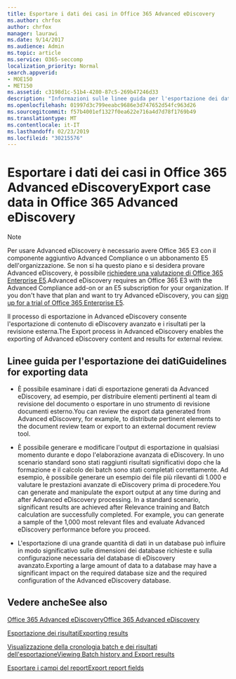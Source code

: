 ```yaml
---
title: Esportare i dati dei casi in Office 365 Advanced eDiscovery
ms.author: chrfox
author: chrfox
manager: laurawi
ms.date: 9/14/2017
ms.audience: Admin
ms.topic: article
ms.service: O365-seccomp
localization_priority: Normal
search.appverid:
- MOE150
- MET150
ms.assetid: c3198d1c-51b4-4280-87c5-269b47246d33
description: "Informazioni sulle linee guida per l'esportazione dei dati del caso di eDiscovery e dei risultati per la revisione tramite il processo di esportazione in Office 365 Advanced eDiscovery.  "
ms.openlocfilehash: 01997d3c799eeabc9686e3d747652d54fc963d26
ms.sourcegitcommit: f57b4001ef1327f0ea622e716a4d7d78f1769b49
ms.translationtype: MT
ms.contentlocale: it-IT
ms.lasthandoff: 02/23/2019
ms.locfileid: "30215576"
---
```

# <a name="export-case-data-in-office-365-advanced-ediscovery"></a><span data-ttu-id="6eb29-103">Esportare i dati dei casi in Office 365 Advanced eDiscovery</span><span class="sxs-lookup"><span data-stu-id="6eb29-103">Export case data in Office 365 Advanced eDiscovery</span></span>

> [!NOTE]
> <span data-ttu-id="6eb29-p101">Per usare Advanced eDiscovery è necessario avere Office 365 E3 con il componente aggiuntivo Advanced Compliance o un abbonamento E5 dell'organizzazione. Se non si ha questo piano e si desidera provare Advanced eDiscovery, è possibile [richiedere una valutazione di Office 365 Enterprise E5](https://go.microsoft.com/fwlink/p/?LinkID=698279).</span><span class="sxs-lookup"><span data-stu-id="6eb29-p101">Advanced eDiscovery requires an Office 365 E3 with the Advanced Compliance add-on or an E5 subscription for your organization. If you don't have that plan and want to try Advanced eDiscovery, you can [sign up for a trial of Office 365 Enterprise E5](https://go.microsoft.com/fwlink/p/?LinkID=698279).</span></span> 
  
<span data-ttu-id="6eb29-106">Il processo di esportazione in Advanced eDiscovery consente l'esportazione di contenuto di eDiscovery avanzato e i risultati per la revisione esterna.</span><span class="sxs-lookup"><span data-stu-id="6eb29-106">The Export process in Advanced eDiscovery enables the exporting of Advanced eDiscovery content and results for external review.</span></span> 
  
## <a name="guidelines-for-exporting-data"></a><span data-ttu-id="6eb29-107">Linee guida per l'esportazione dei dati</span><span class="sxs-lookup"><span data-stu-id="6eb29-107">Guidelines for exporting data</span></span>

- <span data-ttu-id="6eb29-108">È possibile esaminare i dati di esportazione generati da Advanced eDiscovery, ad esempio, per distribuire elementi pertinenti al team di revisione del documento o esportare in uno strumento di revisione documenti esterno.</span><span class="sxs-lookup"><span data-stu-id="6eb29-108">You can review the export data generated from Advanced eDiscovery, for example, to distribute pertinent elements to the document review team or export to an external document review tool.</span></span>
    
- <span data-ttu-id="6eb29-p102">È possibile generare e modificare l'output di esportazione in qualsiasi momento durante e dopo l'elaborazione avanzata di eDiscovery. In uno scenario standard sono stati raggiunti risultati significativi dopo che la formazione e il calcolo dei batch sono stati completati correttamente. Ad esempio, è possibile generare un esempio dei file più rilevanti di 1.000 e valutare le prestazioni avanzate di eDiscovery prima di procedere.</span><span class="sxs-lookup"><span data-stu-id="6eb29-p102">You can generate and manipulate the export output at any time during and after Advanced eDiscovery processing. In a standard scenario, significant results are achieved after Relevance training and Batch calculation are successfully completed. For example, you can generate a sample of the 1,000 most relevant files and evaluate Advanced eDiscovery performance before you proceed.</span></span>
    
- <span data-ttu-id="6eb29-112">L'esportazione di una grande quantità di dati in un database può influire in modo significativo sulle dimensioni dei database richieste e sulla configurazione necessaria del database di eDiscovery avanzato.</span><span class="sxs-lookup"><span data-stu-id="6eb29-112">Exporting a large amount of data to a database may have a significant impact on the required database size and the required configuration of the Advanced eDiscovery database.</span></span>
    
## <a name="see-also"></a><span data-ttu-id="6eb29-113">Vedere anche</span><span class="sxs-lookup"><span data-stu-id="6eb29-113">See also</span></span>

[<span data-ttu-id="6eb29-114">Office 365 Advanced eDiscovery</span><span class="sxs-lookup"><span data-stu-id="6eb29-114">Office 365 Advanced eDiscovery</span></span>](office-365-advanced-ediscovery.md)
  
[<span data-ttu-id="6eb29-115">Esportazione dei risultati</span><span class="sxs-lookup"><span data-stu-id="6eb29-115">Exporting results </span></span>](export-results-in-advanced-ediscovery.md)
  
[<span data-ttu-id="6eb29-116">Visualizzazione della cronologia batch e dei risultati dell'esportazione</span><span class="sxs-lookup"><span data-stu-id="6eb29-116">Viewing Batch history and Export results</span></span>](view-batch-history-and-export-past-results.md)

[<span data-ttu-id="6eb29-117">Esportare i campi del report</span><span class="sxs-lookup"><span data-stu-id="6eb29-117">Export report fields</span></span>](export-report-fields-in-advanced-ediscovery.md)

